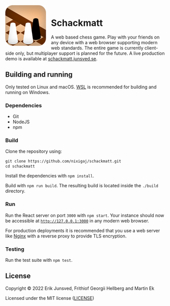 <img align="left" alt="Project icon" src="icon.svg" height="128" style="margin-right: 1rem"/>

# Schackmatt

A web based chess game. Play with your friends on any device with a web browser supporting modern web standards. The entire game is currently client-side only, but multiplayer support is planned for the future. A live production demo is available at [schackmatt.junsved.se](https://schackmatt.junsved.se).

## Building and running
Only tested on Linux and macOS. [WSL](https://learn.microsoft.com/en-us/windows/wsl/install) is recommended for building and running on Windows.

### Dependencies
* Git
* NodeJS
* npm

### Build

Clone the repository using:
```
git clone https://github.com/nixigaj/schackmatt.git
cd schackmatt
```

Install the dependencies with `npm install`.

Build with `npm run build`. The resulting build is located inside the `./build` directory.

### Run

Run the React server on port `3000` with `npm start`. Your instance should now be accessible at [`http://127.0.0.1:3000`](http://127.0.0.1:3000) in any modern web browser.

For production deployments it is recommended that you use a web server like [Nginx](https://nginx.org/) with a reverse proxy to provide TLS encryption.

### Testing
Run the test suite with `npm test`.

## License
Copyright © 2022 Erik Junsved, Frithiof Georgii Hellberg and Martin Ek

Licensed under the MIT license ([LICENSE](LICENSE))